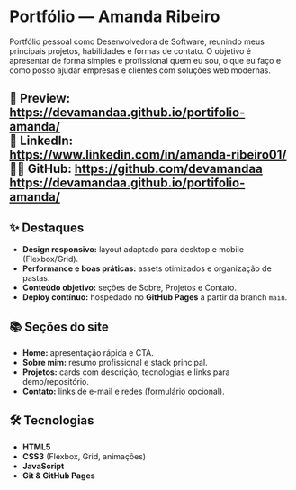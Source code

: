 # Portfólio — Amanda Ribeiro

Portfólio pessoal como Desenvolvedora de Software, reunindo meus principais projetos, habilidades e formas de contato. O objetivo é apresentar de forma simples e profissional quem eu sou, o que eu faço e como posso ajudar empresas e clientes com soluções web modernas.

🔗 **Preview:** https://devamandaa.github.io/portifolio-amanda/  
💼 **LinkedIn:** https://www.linkedin.com/in/amanda-ribeiro01/  
👩‍💻 **GitHub:** https://github.com/devamandaa
https://devamandaa.github.io/portifolio-amanda/
---

## ✨ Destaques
- **Design responsivo:** layout adaptado para desktop e mobile (Flexbox/Grid).
- **Performance e boas práticas:** assets otimizados e organização de pastas.
- **Conteúdo objetivo:** seções de Sobre, Projetos e Contato.
- **Deploy contínuo:** hospedado no **GitHub Pages** a partir da branch `main`.

## 📚 Seções do site
- **Home:** apresentação rápida e CTA.
- **Sobre mim:** resumo profissional e stack principal.
- **Projetos:** cards com descrição, tecnologias e links para demo/repositório.
- **Contato:** links de e-mail e redes (formulário opcional).

## 🛠️ Tecnologias
- **HTML5**
- **CSS3** (Flexbox, Grid, animações)
- **JavaScript**
- **Git & GitHub Pages**
